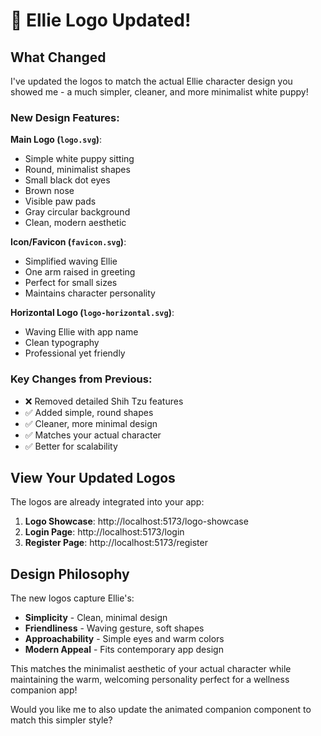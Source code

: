 # 🎉 Ellie Logo Updated!

## What Changed

I've updated the logos to match the actual Ellie character design you showed me - a much simpler, cleaner, and more minimalist white puppy!

### New Design Features:

**Main Logo (`logo.svg`)**:
- Simple white puppy sitting
- Round, minimalist shapes
- Small black dot eyes
- Brown nose
- Visible paw pads
- Gray circular background
- Clean, modern aesthetic

**Icon/Favicon (`favicon.svg`)**:
- Simplified waving Ellie
- One arm raised in greeting
- Perfect for small sizes
- Maintains character personality

**Horizontal Logo (`logo-horizontal.svg`)**:
- Waving Ellie with app name
- Clean typography
- Professional yet friendly

### Key Changes from Previous:
- ❌ Removed detailed Shih Tzu features
- ✅ Added simple, round shapes
- ✅ Cleaner, more minimal design
- ✅ Matches your actual character
- ✅ Better for scalability

## View Your Updated Logos

The logos are already integrated into your app:

1. **Logo Showcase**: http://localhost:5173/logo-showcase
2. **Login Page**: http://localhost:5173/login  
3. **Register Page**: http://localhost:5173/register

## Design Philosophy

The new logos capture Ellie's:
- **Simplicity** - Clean, minimal design
- **Friendliness** - Waving gesture, soft shapes
- **Approachability** - Simple eyes and warm colors
- **Modern Appeal** - Fits contemporary app design

This matches the minimalist aesthetic of your actual character while maintaining the warm, welcoming personality perfect for a wellness companion app!

Would you like me to also update the animated companion component to match this simpler style?